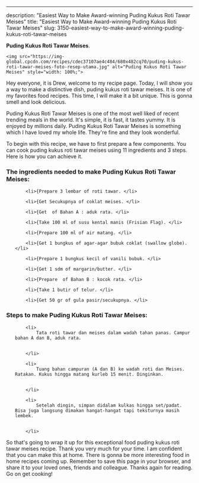 ---
description: "Easiest Way to Make Award-winning Puding Kukus Roti Tawar Meises"
title: "Easiest Way to Make Award-winning Puding Kukus Roti Tawar Meises"
slug: 3150-easiest-way-to-make-award-winning-puding-kukus-roti-tawar-meises

<p>
	<strong>Puding Kukus Roti Tawar Meises</strong>. 
	
</p>
<p>
	
	<img src="https://img-global.cpcdn.com/recipes/cdec37107ae4c484/680x482cq70/puding-kukus-roti-tawar-meises-foto-resep-utama.jpg" alt="Puding Kukus Roti Tawar Meises" style="width: 100%;">
	
	
</p>
<p>
	Hey everyone, it is Drew, welcome to my recipe page. Today, I will show you a way to make a distinctive dish, puding kukus roti tawar meises. It is one of my favorites food recipes. This time, I will make it a bit unique. This is gonna smell and look delicious.
</p>
	
<p>
	
</p>
<p>
	Puding Kukus Roti Tawar Meises is one of the most well liked of recent trending meals in the world. It's simple, it is fast, it tastes yummy. It is enjoyed by millions daily. Puding Kukus Roti Tawar Meises is something which I have loved my whole life. They're fine and they look wonderful.
</p>

<p>
To begin with this recipe, we have to first prepare a few components. You can cook puding kukus roti tawar meises using 11 ingredients and 3 steps. Here is how you can achieve it.
</p>

<h3>The ingredients needed to make Puding Kukus Roti Tawar Meises:</h3>

<ol>
	
		<li>{Prepare 3 lembar of roti tawar. </li>
	
		<li>{Get Secukupnya of coklat meises. </li>
	
		<li>{Get  of Bahan A : aduk rata. </li>
	
		<li>{Take 100 ml of susu kental manis (Frisian Flag). </li>
	
		<li>{Prepare 100 ml of air matang. </li>
	
		<li>{Get 1 bungkus of agar-agar bubuk coklat (swallow globe). </li>
	
		<li>{Prepare 1 bungkus kecil of vanili bubuk. </li>
	
		<li>{Get 1 sdm of margarin/butter. </li>
	
		<li>{Prepare  of Bahan B : kocok rata. </li>
	
		<li>{Take 1 butir of telur. </li>
	
		<li>{Get 50 gr of gula pasir/secukupnya. </li>
	
</ol>
<p>
	
</p>

<h3>Steps to make Puding Kukus Roti Tawar Meises:</h3>

<ol>
	
		<li>
			Tata roti tawar dan meises dalam wadah tahan panas. Campur bahan A dan B, aduk rata.
			
			
		</li>
	
		<li>
			Tuang bahan campuran (A dan B) ke wadah roti dan Meises. Ratakan. Kukus hingga matang kurleb 15 menit. Dinginkan.
			
			
		</li>
	
		<li>
			Setelah dingin, simpan didalam kulkas hingga set/padat. Bisa juga langsung dimakan hangat-hangat tapi teksturnya masih lembek.
			
			
		</li>
	
</ol>

<p>
	
</p>

<p>
	So that's going to wrap it up for this exceptional food puding kukus roti tawar meises recipe. Thank you very much for your time. I am confident that you can make this at home. There is gonna be more interesting food in home recipes coming up. Remember to save this page in your browser, and share it to your loved ones, friends and colleague. Thanks again for reading. Go on get cooking!
</p>
